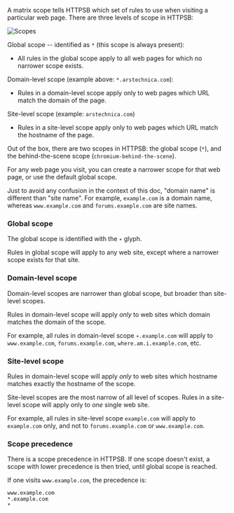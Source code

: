 A matrix scope tells HTTPSB which set of rules to use when visiting a particular web page. There are three levels of scope in HTTPSB:

![Scopes](https://raw2.github.com/gorhill/httpswitchboard/b80b342b153c0921feef9f9d0b700942bed80aff/doc/img/about-scopes-1.png)

Global scope -- identified as `*` (this scope is always present):
- All rules in the global scope apply to all web pages for which no narrower scope exists.

Domain-level scope (example above: `*.arstechnica.com`):
- Rules in a domain-level scope apply only to web pages which URL match the domain of the page.

Site-level scope (example: `arstechnica.com`)
- Rules in a site-level scope apply only to web pages which URL match the hostname of the page.

Out of the box, there are two scopes in HTTPSB: the global scope (`*`), and the behind-the-scene scope (`chromium-behind-the-scene`).

For any web page you visit, you can create a narrower scope for that web page, or use the default global scope.

Just to avoid any confusion in the context of this doc, "domain name" is different than "site name". For example, `example.com` is a domain name, whereas `www.example.com` and `forums.example.com` are site names.

### Global scope

The global scope is identified with the `∗` glyph.

Rules in global scope will apply to any web site, except where a narrower scope exists for that site.

### Domain-level scope

Domain-level scopes are narrower than global scope, but broader than site-level scopes.

Rules in domain-level scope will apply *only* to web sites which domain matches the domain of the scope.

For example, all rules in domain-level scope `∗.example.com` will apply to `www.example.com`, `forums.example.com`, `where.am.i.example.com`, etc.

### Site-level scope

Rules in domain-level scope will apply *only* to web sites which hostname matches exactly the hostname of the scope.

Site-level scopes are the most narrow of all level of scopes. Rules in a site-level scope will apply only to *one* single web site.

For example, all rules in site-level scope `example.com` will apply to `example.com` only, and not to `forums.example.com` or `www.example.com`.

### Scope precedence

There is a scope precedence in HTTPSB. If one scope doesn't exist, a scope with lower precedence is then tried, until global scope is reached.

If one visits `www.example.com`, the precedence is:

    www.example.com
    *.example.com
    *